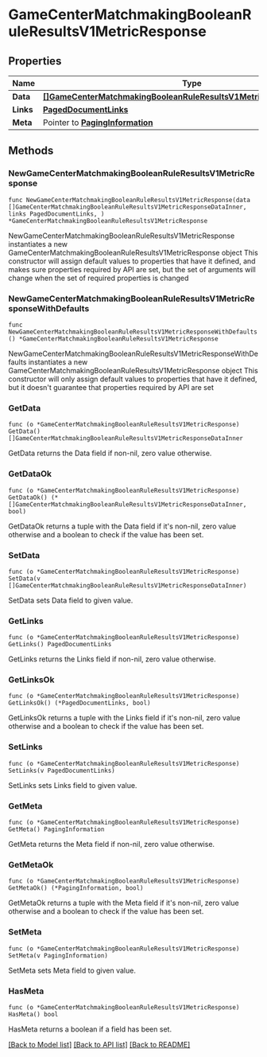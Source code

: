# GameCenterMatchmakingBooleanRuleResultsV1MetricResponse

## Properties

Name | Type | Description | Notes
------------ | ------------- | ------------- | -------------
**Data** | [**[]GameCenterMatchmakingBooleanRuleResultsV1MetricResponseDataInner**](GameCenterMatchmakingBooleanRuleResultsV1MetricResponseDataInner.md) |  | 
**Links** | [**PagedDocumentLinks**](PagedDocumentLinks.md) |  | 
**Meta** | Pointer to [**PagingInformation**](PagingInformation.md) |  | [optional] 

## Methods

### NewGameCenterMatchmakingBooleanRuleResultsV1MetricResponse

`func NewGameCenterMatchmakingBooleanRuleResultsV1MetricResponse(data []GameCenterMatchmakingBooleanRuleResultsV1MetricResponseDataInner, links PagedDocumentLinks, ) *GameCenterMatchmakingBooleanRuleResultsV1MetricResponse`

NewGameCenterMatchmakingBooleanRuleResultsV1MetricResponse instantiates a new GameCenterMatchmakingBooleanRuleResultsV1MetricResponse object
This constructor will assign default values to properties that have it defined,
and makes sure properties required by API are set, but the set of arguments
will change when the set of required properties is changed

### NewGameCenterMatchmakingBooleanRuleResultsV1MetricResponseWithDefaults

`func NewGameCenterMatchmakingBooleanRuleResultsV1MetricResponseWithDefaults() *GameCenterMatchmakingBooleanRuleResultsV1MetricResponse`

NewGameCenterMatchmakingBooleanRuleResultsV1MetricResponseWithDefaults instantiates a new GameCenterMatchmakingBooleanRuleResultsV1MetricResponse object
This constructor will only assign default values to properties that have it defined,
but it doesn't guarantee that properties required by API are set

### GetData

`func (o *GameCenterMatchmakingBooleanRuleResultsV1MetricResponse) GetData() []GameCenterMatchmakingBooleanRuleResultsV1MetricResponseDataInner`

GetData returns the Data field if non-nil, zero value otherwise.

### GetDataOk

`func (o *GameCenterMatchmakingBooleanRuleResultsV1MetricResponse) GetDataOk() (*[]GameCenterMatchmakingBooleanRuleResultsV1MetricResponseDataInner, bool)`

GetDataOk returns a tuple with the Data field if it's non-nil, zero value otherwise
and a boolean to check if the value has been set.

### SetData

`func (o *GameCenterMatchmakingBooleanRuleResultsV1MetricResponse) SetData(v []GameCenterMatchmakingBooleanRuleResultsV1MetricResponseDataInner)`

SetData sets Data field to given value.


### GetLinks

`func (o *GameCenterMatchmakingBooleanRuleResultsV1MetricResponse) GetLinks() PagedDocumentLinks`

GetLinks returns the Links field if non-nil, zero value otherwise.

### GetLinksOk

`func (o *GameCenterMatchmakingBooleanRuleResultsV1MetricResponse) GetLinksOk() (*PagedDocumentLinks, bool)`

GetLinksOk returns a tuple with the Links field if it's non-nil, zero value otherwise
and a boolean to check if the value has been set.

### SetLinks

`func (o *GameCenterMatchmakingBooleanRuleResultsV1MetricResponse) SetLinks(v PagedDocumentLinks)`

SetLinks sets Links field to given value.


### GetMeta

`func (o *GameCenterMatchmakingBooleanRuleResultsV1MetricResponse) GetMeta() PagingInformation`

GetMeta returns the Meta field if non-nil, zero value otherwise.

### GetMetaOk

`func (o *GameCenterMatchmakingBooleanRuleResultsV1MetricResponse) GetMetaOk() (*PagingInformation, bool)`

GetMetaOk returns a tuple with the Meta field if it's non-nil, zero value otherwise
and a boolean to check if the value has been set.

### SetMeta

`func (o *GameCenterMatchmakingBooleanRuleResultsV1MetricResponse) SetMeta(v PagingInformation)`

SetMeta sets Meta field to given value.

### HasMeta

`func (o *GameCenterMatchmakingBooleanRuleResultsV1MetricResponse) HasMeta() bool`

HasMeta returns a boolean if a field has been set.


[[Back to Model list]](../README.md#documentation-for-models) [[Back to API list]](../README.md#documentation-for-api-endpoints) [[Back to README]](../README.md)


